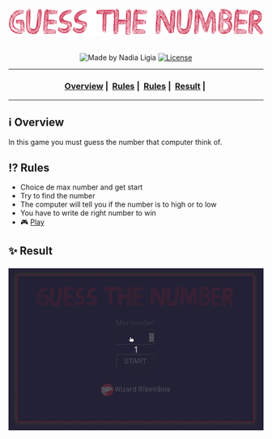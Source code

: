 <p align="center">
  <img src="assets/logo-game.png"><br><br>
</p>

<p align="center">
  <img alt="Made by Nadia Ligia" src="https://img.shields.io/badge/made%20by-Nadia%20Ligia-informational">
  
  <a href="license.md">
  <img alt="License" src="https://img.shields.io/badge/License-MIT-informational">
  </a>
</p>

___

<h3 align="center">
  <a href="#information_source-overview">Overview</a>&nbsp;|&nbsp;
  <a href="#interrobang-rules">Rules</a>&nbsp;|&nbsp;
  <a href="#interrobang-rules">Rules</a>&nbsp;|&nbsp;
  <a href="#sparkles-result">Result</a>&nbsp;|&nbsp;
</h3>

___

## :information_source: Overview

In this game you must guess the number that computer think of.

## :interrobang: Rules

- Choice de max number and get start
- Try to find the number 
- The computer will tell you if the number is to high or to low
- You have to write de right number to win
- :video_game: [Play](https://wiz-guess-the-number.netlify.app/)



## :sparkles: Result

<h3 align="center">
  <img alt="Playing game" src="./assets/result.gif">
</h3>
